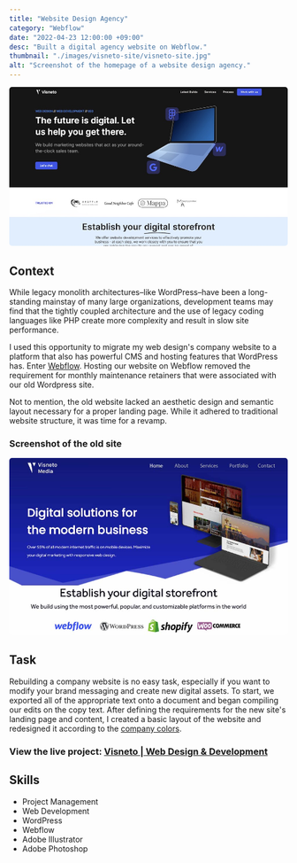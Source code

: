 ```yaml
---
title: "Website Design Agency"
category: "Webflow"
date: "2022-04-23 12:00:00 +09:00"
desc: "Built a digital agency website on Webflow."
thumbnail: "./images/visneto-site/visneto-site.jpg"
alt: "Screenshot of the homepage of a website design agency."
---
```


<img src="./images/visneto-site/visneto-site.jpg"
     alt="Screenshot of the homepage of a website design agency."
     style="border-radius: 5px;" />

## Context

While legacy monolith architectures–like WordPress–have been a long-standing mainstay of many large organizations, development teams may find that the tightly coupled architecture and the use of legacy coding languages like PHP create more complexity and result in slow site performance.

I used this opportunity to migrate my web design's company website to a platform that also has powerful CMS and hosting features that WordPress has. Enter [Webflow](https://webflow.com/). Hosting our website on Webflow removed the requirement for monthly maintenance retainers that were associated with our old Wordpress site.

Not to mention, the old website lacked an aesthetic design and semantic layout necessary for a proper landing page. While it adhered to traditional website structure, it was time for a revamp.

### Screenshot of the old site

<img src="./images/visneto-site/old-visneto-media-site.jpg"
     alt="Screenshot of the homepage of the previous website built on wordpress, lacking an aesthetic homepage."
     style="border-radius: 5px;" />

## Task

Rebuilding a company website is no easy task, especially if you want to modify your brand messaging and create new digital assets. To start, we exported all of the appropriate text onto a document and began compiling our edits on the copy text. After defining the requirements for the new site's landing page and content, I created a basic layout of the website and redesigned it according to the [company colors](https://coolors.co/000814-2d00f7-0056e0-fafaff).

### View the live project: [Visneto | Web Design & Development](https://visneto.webflow.io/)

## Skills

- Project Management
- Web Development
- WordPress
- Webflow
- Adobe Illustrator
- Adobe Photoshop

